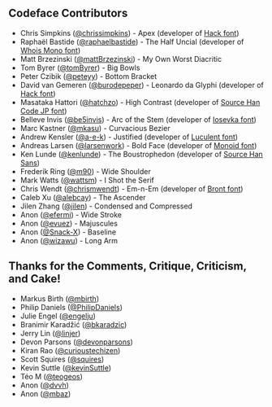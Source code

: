 ## Codeface Contributors

* Chris Simpkins ([@chrissimpkins](https://github.com/chrissimpkins)) - Apex (developer of [Hack font](https://github.com/chrissimpkins/Hack))
* Raphaël Bastide ([@raphaelbastide](https://github.com/raphaelbastide)) - The Half Uncial (developer of [Whois Mono font](https://github.com/raphaelbastide/Whois-mono))
* Matt Brzezinski ([@mattBrzezinski](https://github.com/mattBrzezinski)) - My Own Worst Diacritic
* Tom Byrer ([@tomByrer](https://github.com/tomByrer)) - Big Bowls
* Peter Czibik ([@peteyy](https://github.com/peteyy)) - Bottom Bracket
* David van Gemeren ([@burodepeper](https://github.com/burodepeper)) - Leonardo da Glyphi (developer of [Hack font](https://github.com/chrissimpkins/Hack))
* Masataka Hattori ([@hatchzo](https://github.com/hatchzo)) - High Contrast (developer of [Source Han Code JP font](https://github.com/adobe-fonts/source-han-code-jp))
* Belleve Invis ([@be5invis](https://github.com/be5invis)) - Arc of the Stem (developer of [Iosevka font](https://github.com/be5invis/Iosevka))
* Marc Kastner ([@mkasu](https://github.com/mkasu)) - Curvacious Bezier
* Andrew Kensler ([@a-e-k](https://github.com/a-e-k)) - Justified (developer of [Luculent font](http://eastfarthing.com/luculent/))
* Andreas Larsen ([@larsenwork](https://github.com/larsenwork)) - Bold Face (developer of [Monoid font](http://larsenwork.com/monoid/))
* Ken Lunde ([@kenlunde](https://github.com/kenlunde)) - The Boustrophedon (developer of [Source Han Sans](https://github.com/adobe-fonts/source-han-sans/))
* Frederik Ring ([@m90](https://github.com/m90)) - Wide Shoulder
* Mark Watts ([@wattsm](https://github.com/wattsm)) - I Shot the Serif
* Chris Wendt ([@chrismwendt](https://github.com/chrismwendt)) - Em-n-Em (developer of [Bront font](https://github.com/chrismwendt/bront))
* Caleb Xu ([@alebcay](https://github.com/alebcay)) - The Ascender
* Jilen Zhang ([@jilen](https://github.com/jilen)) - Condensed and Compressed
* Anon ([@efermi](https://github.com/efermi)) - Wide Stroke
* Anon ([@evuez](https://github.com/evuez)) - Majuscules
* Anon ([@Snack-X](https://github.com/Snack-X)) - Baseline
* Anon ([@wizawu](https://github.com/wizawu)) - Long Arm


## Thanks for the Comments, Critique, Criticism, and Cake!

* Markus Birth ([@mbirth](https://github.com/mbirth))
* Philip Daniels ([@PhilipDaniels](https://github.com/PhilipDaniels))
* Julie Engel ([@engelju](https://github.com/engelju))
* Branimir Karadžić ([@bkaradzic](https://github.com/bkaradzic))
* Jerry Lin ([@linjer](https://github.com/linjer))
* Devon Parsons ([@devonparsons](https://github.com/devonparsons))
* Kiran Rao ([@curioustechizen](https://github.com/curioustechizen))
* Scott Squires ([@squires](https://github.com/squires))
* Kevin Suttle ([@kevinSuttle](https://github.com/kevinSuttle))
* Téo M ([@teogeos](https://github.com/teogeos))
* Anon ([@dvvh](https://github.com/dvhh))
* Anon ([@mbaz](https://github.com/mbaz))


